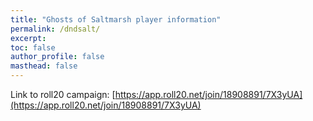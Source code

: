 ```yaml
---
title: "Ghosts of Saltmarsh player information"
permalink: /dndsalt/
excerpt: 
toc: false
author_profile: false
masthead: false
---
```

Link to roll20 campaign: [https://app.roll20.net/join/18908891/7X3yUA](https://app.roll20.net/join/18908891/7X3yUA)
